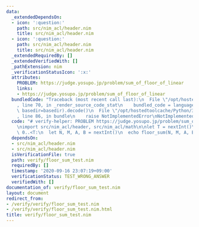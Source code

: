 ```yaml
---
data:
  _extendedDependsOn:
  - icon: ':question:'
    path: src/nim_acl/header.nim
    title: src/nim_acl/header.nim
  - icon: ':question:'
    path: src/nim_acl/header.nim
    title: src/nim_acl/header.nim
  _extendedRequiredBy: []
  _extendedVerifiedWith: []
  _pathExtension: nim
  _verificationStatusIcon: ':x:'
  attributes:
    PROBLEM: https://judge.yosupo.jp/problem/sum_of_floor_of_linear
    links:
    - https://judge.yosupo.jp/problem/sum_of_floor_of_linear
  bundledCode: "Traceback (most recent call last):\n  File \"/opt/hostedtoolcache/Python/3.8.5/x64/lib/python3.8/site-packages/onlinejudge_verify/documentation/build.py\"\
    , line 70, in _render_source_code_stat\n    bundled_code = language.bundle(stat.path,\
    \ basedir=basedir).decode()\n  File \"/opt/hostedtoolcache/Python/3.8.5/x64/lib/python3.8/site-packages/onlinejudge_verify/languages/nim.py\"\
    , line 86, in bundle\n    raise NotImplementedError\nNotImplementedError\n"
  code: "# verify-helper: PROBLEM https://judge.yosupo.jp/problem/sum_of_floor_of_linear\n\
    \nimport src/nim_acl/header, src/nim_acl/math\n\nlet T = nextInt()\n\nfor _ in\
    \ 0..<T:\n  let N, M, A, B = nextInt()\n  echo floor_sum(N, M, A, B)\n"
  dependsOn:
  - src/nim_acl/header.nim
  - src/nim_acl/header.nim
  isVerificationFile: true
  path: verify/floor_sum_test.nim
  requiredBy: []
  timestamp: '2020-09-16 23:07:19+09:00'
  verificationStatus: TEST_WRONG_ANSWER
  verifiedWith: []
documentation_of: verify/floor_sum_test.nim
layout: document
redirect_from:
- /verify/verify/floor_sum_test.nim
- /verify/verify/floor_sum_test.nim.html
title: verify/floor_sum_test.nim
---
```

